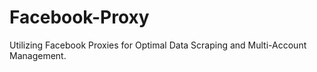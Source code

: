 # Facebook-Proxy
Utilizing Facebook Proxies for Optimal Data Scraping and Multi-Account Management.
